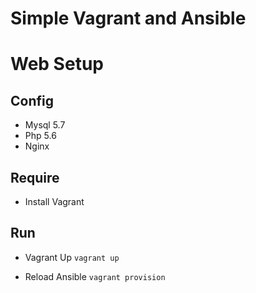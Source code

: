 # Simple Vagrant and Ansible

# Web Setup
## Config
- Mysql 5.7
- Php 5.6
- Nginx

## Require
- Install Vagrant

## Run
- Vagrant Up
`vagrant up`

- Reload Ansible
`vagrant provision`
